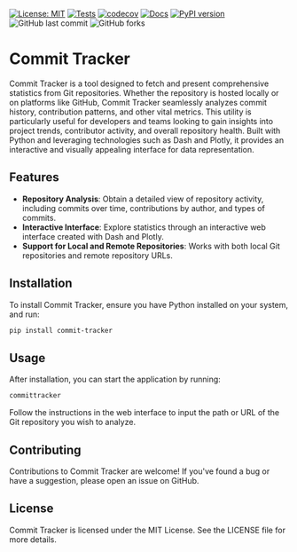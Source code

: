 [![License: MIT](https://img.shields.io/badge/License-MIT-yellow.svg)](https://opensource.org/licenses/MIT)
[![Tests](https://github.com/andrecosta99/ct-final/actions/workflows/test.yml/badge.svg?branch=master)](https://github.com/andrecosta99/ct-final/actions/workflows/test.yml)
[![codecov](https://codecov.io/gh/andrecosta99/ct-final/branch/master/graph/badge.svg)](https://codecov.io/gh/andrecosta99/ct-final)
[![Docs](https://img.shields.io/badge/docs-click%20here-blue.svg)](https://andrecosta99.github.io/ct-final/)
[![PyPI version](https://badge.fury.io/py/commit-tracker.svg)](https://badge.fury.io/py/commit-tracker)
![GitHub last commit](https://img.shields.io/github/last-commit/andrecosta99/ct-final)
![GitHub forks](https://img.shields.io/github/forks/andrecosta99/ct-final)


# Commit Tracker

Commit Tracker is a tool designed to fetch and present comprehensive statistics from Git repositories. Whether the repository is hosted locally or on platforms like GitHub, Commit Tracker seamlessly analyzes commit history, contribution patterns, and other vital metrics. This utility is particularly useful for developers and teams looking to gain insights into project trends, contributor activity, and overall repository health. Built with Python and leveraging technologies such as Dash and Plotly, it provides an interactive and visually appealing interface for data representation.

## Features

- **Repository Analysis**: Obtain a detailed view of repository activity, including commits over time, contributions by author, and types of commits.
- **Interactive Interface**: Explore statistics through an interactive web interface created with Dash and Plotly.
- **Support for Local and Remote Repositories**: Works with both local Git repositories and remote repository URLs.

## Installation

To install Commit Tracker, ensure you have Python installed on your system, and run:

```bash
pip install commit-tracker
```

## Usage
After installation, you can start the application by running:

```bash
committracker
```
Follow the instructions in the web interface to input the path or URL of the Git repository you wish to analyze.

## Contributing
Contributions to Commit Tracker are welcome! If you've found a bug or have a suggestion, please open an issue on GitHub.

## License
Commit Tracker is licensed under the MIT License. See the LICENSE file for more details.
